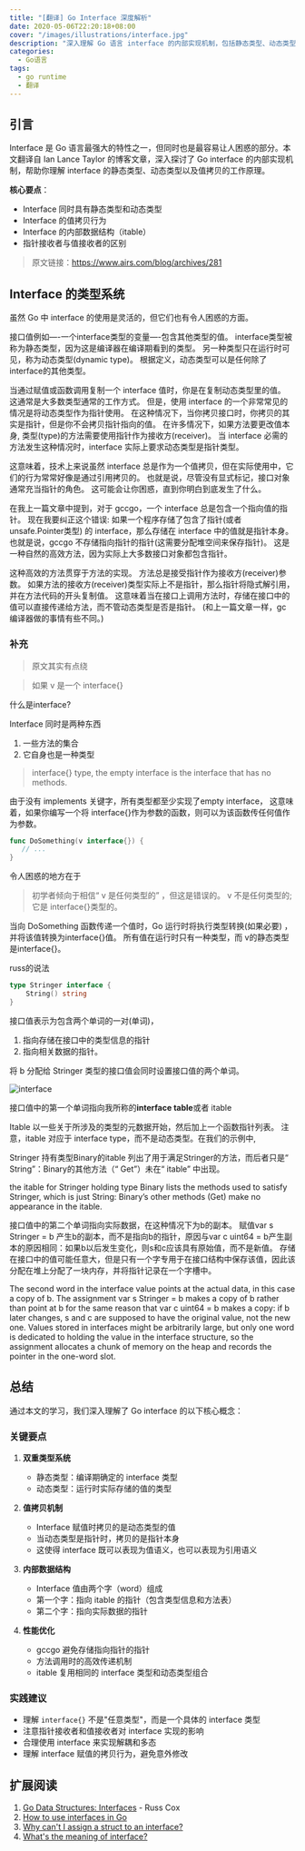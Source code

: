 ```yaml
---
title: "[翻译] Go Interface 深度解析"
date: 2020-05-06T22:20:18+08:00
cover: "/images/illustrations/interface.jpg"
description: "深入理解 Go 语言 interface 的内部实现机制，包括静态类型、动态类型以及值拷贝的工作原理。"
categories:
  - Go语言
tags:
  - go runtime
  - 翻译
---
```


## 引言

Interface 是 Go 语言最强大的特性之一，但同时也是最容易让人困惑的部分。本文翻译自 Ian Lance Taylor 的博客文章，深入探讨了 Go interface 的内部实现机制，帮助你理解 interface 的静态类型、动态类型以及值拷贝的工作原理。

**核心要点**：
- Interface 同时具有静态类型和动态类型
- Interface 的值拷贝行为
- Interface 的内部数据结构（itable）
- 指针接收者与值接收者的区别

> 原文链接：https://www.airs.com/blog/archives/281

<!--more-->

## Interface 的类型系统

虽然 Go 中 interface 的使用是灵活的，但它们也有令人困惑的方面。

接口值例如—-一个interface类型的变量—-包含其他类型的值。 interface类型被称为静态类型，因为这是编译器在编译期看到的类型。 另一种类型只在运行时可见，称为动态类型(dynamic type)。 根据定义，动态类型可以是任何除了interface的其他类型。

当通过赋值或函数调用复制一个 interface 值时，你是在复制动态类型里的值。 这通常是大多数类型通常的工作方式。 但是，使用 interface 的一个非常常见的情况是将动态类型作为指针使用。 在这种情况下，当你拷贝接口时，你拷贝的其实是指针，但是你不会拷贝指针指向的值。 在许多情况下，如果方法要更改值本身, 类型(type)的方法需要使用指针作为接收方(receiver)。 当 interface 必需的方法发生这种情况时，interface 实际上要求动态类型是指针类型。

这意味着，技术上来说虽然 interface 总是作为一个值拷贝，但在实际使用中，它们的行为常常好像是通过引用拷贝的。 也就是说，尽管没有显式标记，接口对象通常充当指针的角色。 这可能会让你困惑，直到你明白到底发生了什么。

在我上一篇文章中提到，对于 gccgo，一个 interface 总是包含一个指向值的指针。 现在我要纠正这个错误: 如果一个程序存储了包含了指针(或者unsafe.Pointer类型) 的 interface，那么存储在 interface 中的值就是指针本身。 也就是说，gccgo 不存储指向指针的指针(这需要分配堆空间来保存指针)。 这是一种自然的高效方法，因为实际上大多数接口对象都包含指针。

这种高效的方法贯穿于方法的实现。 方法总是接受指针作为接收方(receiver)参数。 如果方法的接收方(receiver)类型实际上不是指针，那么指针将隐式解引用，并在方法代码的开头复制值。 这意味着当在接口上调用方法时，存储在接口中的值可以直接传递给方法，而不管动态类型是否是指针。 (和上一篇文章一样，gc 编译器做的事情有些不同。)

### 补充
> 原文其实有点绕

> 如果 v 是一个 interface{}

什么是interface?

Interface 同时是两种东西

1. 一些方法的集合
2. 它自身也是一种类型

> interface{} type, the empty interface is the interface that has no methods.

由于没有 implements 关键字，所有类型都至少实现了empty interface， 这意味着，如果你编写一个将 interface{}作为参数的函数，则可以为该函数传任何值作为参数。
```go
func DoSomething(v interface{}) {
   // ...
}
```
令人困惑的地方在于

> 初学者倾向于相信“ v 是任何类型的” ，但这是错误的。
> v 不是任何类型的; 它是 interface{}类型的。

当向 DoSomething 函数传递一个值时，Go 运行时将执行类型转换(如果必要) ，并将该值转换为interface{}值。 所有值在运行时只有一种类型，而 v的静态类型是interface{}。

russ的说法
```go
type Stringer interface {
    String() string
}
```
接口值表示为包含两个单词的一对(单词)，

1. 指向存储在接口中的类型信息的指针
2. 指向相关数据的指针。

将 b 分配给 Stringer 类型的接口值会同时设置接口值的两个单词。

![interface](https://i.stack.imgur.com/H78Bz.png)

接口值中的第一个单词指向我所称的**interface table**或者 itable

Itable 以一些关于所涉及的类型的元数据开始，然后加上一个函数指针列表。 注意，itable 对应于 interface type，而不是动态类型。在我们的示例中,

Stringer 持有类型Binary的itable 列出了用于满足Stringer的方法，而后者只是“ String”：Binary的其他方法（“ Get”）未在“ itable” 中出现。

the itable for Stringer holding type Binary lists the methods used to satisfy Stringer, which is just String: Binary’s other methods (Get) make no appearance in the itable.

接口值中的第二个单词指向实际数据，在这种情况下为b的副本。
赋值var s Stringer = b 产生b的副本，而不是指向b的指针，原因与var c uint64 = b产生副本的原因相同：如果b以后发生变化，则s和c应该具有原始值，而不是新值。
存储在接口中的值可能任意大，但是只有一个字专用于在接口结构中保存该值，因此该分配在堆上分配了一块内存，并将指针记录在一个字槽中。

The second word in the interface value points at the actual data, in this case a copy of b.
The assignment var s Stringer = b makes a copy of b rather than point at b for the same reason that var c uint64 = b makes a copy: if b later changes, s and c are supposed to have the original value, not the new one.
Values stored in interfaces might be arbitrarily large, but only one word is dedicated to holding the value in the interface structure, so the assignment allocates a chunk of memory on the heap and records the pointer in the one-word slot.

## 总结

通过本文的学习，我们深入理解了 Go interface 的以下核心概念：

### 关键要点

1. **双重类型系统**
   - 静态类型：编译期确定的 interface 类型
   - 动态类型：运行时实际存储的值的类型

2. **值拷贝机制**
   - Interface 赋值时拷贝的是动态类型的值
   - 当动态类型是指针时，拷贝的是指针本身
   - 这使得 interface 既可以表现为值语义，也可以表现为引用语义

3. **内部数据结构**
   - Interface 值由两个字（word）组成
   - 第一个字：指向 itable 的指针（包含类型信息和方法表）
   - 第二个字：指向实际数据的指针

4. **性能优化**
   - gccgo 避免存储指向指针的指针
   - 方法调用时的高效传递机制
   - itable 复用相同的 interface 类型和动态类型组合

### 实践建议

- 理解 `interface{}` 不是"任意类型"，而是一个具体的 interface 类型
- 注意指针接收者和值接收者对 interface 实现的影响
- 合理使用 interface 来实现解耦和多态
- 理解 interface 赋值的拷贝行为，避免意外修改

## 扩展阅读

1. [Go Data Structures: Interfaces](https://research.swtch.com/interfaces) - Russ Cox
2. [How to use interfaces in Go](https://jordanorelli.com/post/32665860244/how-to-use-interfaces-in-go)
3. [Why can't I assign a struct to an interface?](https://stackoverflow.com/questions/13511203/why-cant-i-assign-a-struct-to-an-interface)
4. [What's the meaning of interface?](https://stackoverflow.com/questions/23148812/whats-the-meaning-of-interface/23148998#23148998)

